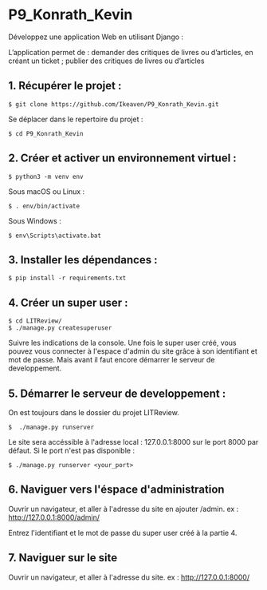 # P9_Konrath_Kevin
Développez une application Web en utilisant Django :

L’application permet de :
demander des critiques de livres ou d’articles, en créant un ticket ;
publier des critiques de livres ou d’articles


## 1. Récupérer le projet :


    $ git clone https://github.com/Ikeaven/P9_Konrath_Kevin.git

Se déplacer dans le repertoire du projet :

    $ cd P9_Konrath_Kevin

## 2. Créer et activer un environnement virtuel :

    $ python3 -m venv env


Sous macOS ou Linux :

    $ . env/bin/activate

Sous Windows :

    $ env\Scripts\activate.bat
## 3. Installer les dépendances :

    $ pip install -r requirements.txt

## 4. Créer un super user :

    $ cd LITReview/
    $ ./manage.py createsuperuser

Suivre les indications de la console.
Une fois le super user créé, vous pouvez vous connecter à l'espace d'admin du site grâce à son identifiant et mot de passe. Mais avant il faut encore démarrer le serveur de developpement.

## 5. Démarrer le serveur de developpement :

On est toujours dans le dossier du projet LITReview.

    $  ./manage.py runserver

Le site sera accéssible à l'adresse local : 127.0.0.1:8000 sur le port 8000 par défaut.
Si le port n'est pas disponible :

    $ ./manage.py runserver <your_port>

## 6. Naviguer vers l'éspace d'administration

Ouvrir un navigateur, et aller à l'adresse du site en ajouter /admin.
ex : http://127.0.0.1:8000/admin/

Entrez l'identifiant et le mot de passe du super user créé à la partie 4.

## 7. Naviguer sur le site

Ouvrir un navigateur, et aller à l'adresse du site.
ex : http://127.0.0.1:8000/